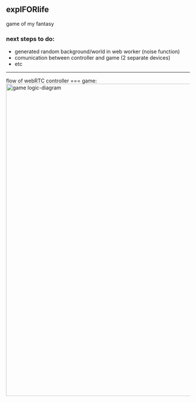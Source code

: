 ## explFORlife  
game of my fantasy

### next steps to do:
- generated random background/world in web worker (noise function)
- comunication between controller and game (2 separate devices)
- etc

________________________________

flow of webRTC controller === game:  
<img width="855" alt="game logic-diagram" src="https://github.com/user-attachments/assets/19022ad6-005e-480b-9719-bb8ba01b0cc0" />
